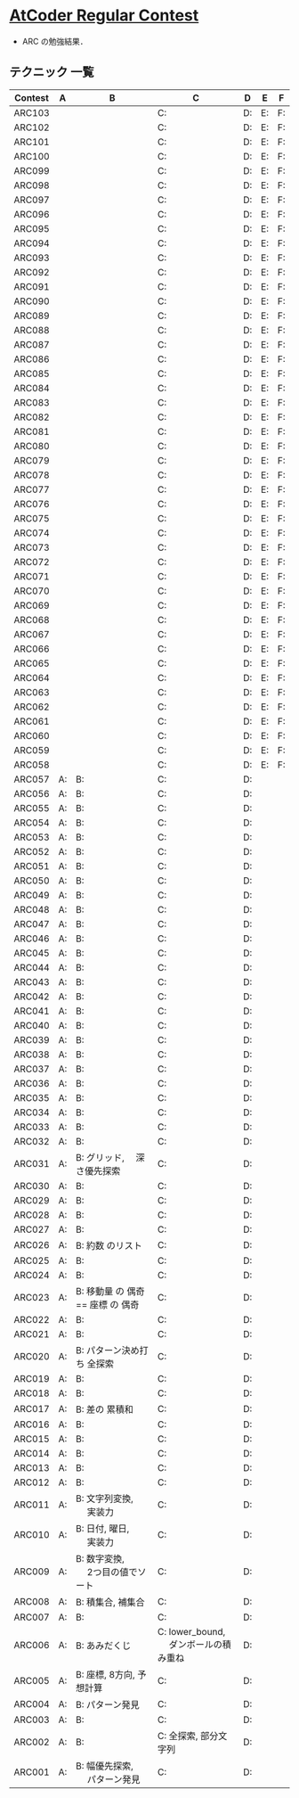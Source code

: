 # [AtCoder Regular Contest](https://kenkoooo.com/atcoder/#/table/solareenlo)
- ARC の勉強結果．

## テクニック 一覧

| Contest | A  | B                                    | C                                          | D  | E  | F  |
|---------|----|--------------------------------------|--------------------------------------------|----|----|----|
| ARC103  |    |                                      | C:                                         | D: | E: | F: |
| ARC102  |    |                                      | C:                                         | D: | E: | F: |
| ARC101  |    |                                      | C:                                         | D: | E: | F: |
| ARC100  |    |                                      | C:                                         | D: | E: | F: |
| ARC099  |    |                                      | C:                                         | D: | E: | F: |
| ARC098  |    |                                      | C:                                         | D: | E: | F: |
| ARC097  |    |                                      | C:                                         | D: | E: | F: |
| ARC096  |    |                                      | C:                                         | D: | E: | F: |
| ARC095  |    |                                      | C:                                         | D: | E: | F: |
| ARC094  |    |                                      | C:                                         | D: | E: | F: |
| ARC093  |    |                                      | C:                                         | D: | E: | F: |
| ARC092  |    |                                      | C:                                         | D: | E: | F: |
| ARC091  |    |                                      | C:                                         | D: | E: | F: |
| ARC090  |    |                                      | C:                                         | D: | E: | F: |
| ARC089  |    |                                      | C:                                         | D: | E: | F: |
| ARC088  |    |                                      | C:                                         | D: | E: | F: |
| ARC087  |    |                                      | C:                                         | D: | E: | F: |
| ARC086  |    |                                      | C:                                         | D: | E: | F: |
| ARC085  |    |                                      | C:                                         | D: | E: | F: |
| ARC084  |    |                                      | C:                                         | D: | E: | F: |
| ARC083  |    |                                      | C:                                         | D: | E: | F: |
| ARC082  |    |                                      | C:                                         | D: | E: | F: |
| ARC081  |    |                                      | C:                                         | D: | E: | F: |
| ARC080  |    |                                      | C:                                         | D: | E: | F: |
| ARC079  |    |                                      | C:                                         | D: | E: | F: |
| ARC078  |    |                                      | C:                                         | D: | E: | F: |
| ARC077  |    |                                      | C:                                         | D: | E: | F: |
| ARC076  |    |                                      | C:                                         | D: | E: | F: |
| ARC075  |    |                                      | C:                                         | D: | E: | F: |
| ARC074  |    |                                      | C:                                         | D: | E: | F: |
| ARC073  |    |                                      | C:                                         | D: | E: | F: |
| ARC072  |    |                                      | C:                                         | D: | E: | F: |
| ARC071  |    |                                      | C:                                         | D: | E: | F: |
| ARC070  |    |                                      | C:                                         | D: | E: | F: |
| ARC069  |    |                                      | C:                                         | D: | E: | F: |
| ARC068  |    |                                      | C:                                         | D: | E: | F: |
| ARC067  |    |                                      | C:                                         | D: | E: | F: |
| ARC066  |    |                                      | C:                                         | D: | E: | F: |
| ARC065  |    |                                      | C:                                         | D: | E: | F: |
| ARC064  |    |                                      | C:                                         | D: | E: | F: |
| ARC063  |    |                                      | C:                                         | D: | E: | F: |
| ARC062  |    |                                      | C:                                         | D: | E: | F: |
| ARC061  |    |                                      | C:                                         | D: | E: | F: |
| ARC060  |    |                                      | C:                                         | D: | E: | F: |
| ARC059  |    |                                      | C:                                         | D: | E: | F: |
| ARC058  |    |                                      | C:                                         | D: | E: | F: |
| ARC057  | A: | B:                                   | C:                                         | D: |    |    |
| ARC056  | A: | B:                                   | C:                                         | D: |    |    |
| ARC055  | A: | B:                                   | C:                                         | D: |    |    |
| ARC054  | A: | B:                                   | C:                                         | D: |    |    |
| ARC053  | A: | B:                                   | C:                                         | D: |    |    |
| ARC052  | A: | B:                                   | C:                                         | D: |    |    |
| ARC051  | A: | B:                                   | C:                                         | D: |    |    |
| ARC050  | A: | B:                                   | C:                                         | D: |    |    |
| ARC049  | A: | B:                                   | C:                                         | D: |    |    |
| ARC048  | A: | B:                                   | C:                                         | D: |    |    |
| ARC047  | A: | B:                                   | C:                                         | D: |    |    |
| ARC046  | A: | B:                                   | C:                                         | D: |    |    |
| ARC045  | A: | B:                                   | C:                                         | D: |    |    |
| ARC044  | A: | B:                                   | C:                                         | D: |    |    |
| ARC043  | A: | B:                                   | C:                                         | D: |    |    |
| ARC042  | A: | B:                                   | C:                                         | D: |    |    |
| ARC041  | A: | B:                                   | C:                                         | D: |    |    |
| ARC040  | A: | B:                                   | C:                                         | D: |    |    |
| ARC039  | A: | B:                                   | C:                                         | D: |    |    |
| ARC038  | A: | B:                                   | C:                                         | D: |    |    |
| ARC037  | A: | B:                                   | C:                                         | D: |    |    |
| ARC036  | A: | B:                                   | C:                                         | D: |    |    |
| ARC035  | A: | B:                                   | C:                                         | D: |    |    |
| ARC034  | A: | B:                                   | C:                                         | D: |    |    |
| ARC033  | A: | B:                                   | C:                                         | D: |    |    |
| ARC032  | A: | B:                                   | C:                                         | D: |    |    |
| ARC031  | A: | B: グリッド,　 深さ優先探索                                  | C:                                         | D: |    |    |
| ARC030  | A: | B:                                   | C:                                         | D: |    |    |
| ARC029  | A: | B:                                   | C:                                         | D: |    |    |
| ARC028  | A: | B:                                   | C:                                         | D: |    |    |
| ARC027  | A: | B:                                   | C:                                         | D: |    |    |
| ARC026  | A: | B: 約数 のリスト                                  | C:                                         | D: |    |    |
| ARC025  | A: | B:                                   | C:                                         | D: |    |    |
| ARC024  | A: | B:                                   | C:                                         | D: |    |    |
| ARC023  | A: | B: 移動量 の 偶奇 == 座標 の 偶奇    | C:                                         | D: |    |    |
| ARC022  | A: | B:                                   | C:                                         | D: |    |    |
| ARC021  | A: | B:                                   | C:                                         | D: |    |    |
| ARC020  | A: | B: パターン決め打ち 全探索           | C:                                         | D: |    |    |
| ARC019  | A: | B:                                   | C:                                         | D: |    |    |
| ARC018  | A: | B:                                   | C:                                         | D: |    |    |
| ARC017  | A: | B: 差の 累積和                       | C:                                         | D: |    |    |
| ARC016  | A: | B:                                   | C:                                         | D: |    |    |
| ARC015  | A: | B:                                   | C:                                         | D: |    |    |
| ARC014  | A: | B:                                   | C:                                         | D: |    |    |
| ARC013  | A: | B:                                   | C:                                         | D: |    |    |
| ARC012  | A: | B:                                   | C:                                         | D: |    |    |
| ARC011  | A: | B: 文字列変換,<br>　 実装力          | C:                                         | D: |    |    |
| ARC010  | A: | B: 日付, 曜日,<br>　 実装力          | C:                                         | D: |    |    |
| ARC009  | A: | B: 数字変換,<br>　 2つ目の値でソート | C:                                         | D: |    |    |
| ARC008  | A: | B: 積集合, 補集合                    | C:                                         | D: |    |    |
| ARC007  | A: | B:                                   | C:                                         | D: |    |    |
| ARC006  | A: | B: あみだくじ                        | C: lower_bound,<br>　 ダンボールの積み重ね | D: |    |    |
| ARC005  | A: | B: 座標, 8方向, 予想計算             | C:                                         | D: |    |    |
| ARC004  | A: | B: パターン発見                      | C:                                         | D: |    |    |
| ARC003  | A: | B:                                   | C:                                         | D: |    |    |
| ARC002  | A: | B:                                   | C: 全探索, 部分文字列                      | D: |    |    |
| ARC001  | A: | B: 幅優先探索,<br>　 パターン発見    | C:                                         | D: |    |    |
